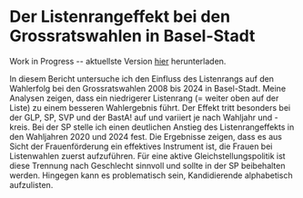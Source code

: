 # Der Listenrangeffekt bei den Grossratswahlen in Basel-Stadt

Work in Progress -- aktuellste Version [hier](https://www.dropbox.com/scl/fi/1qpggskxxumjpiexj2kwm/analysebericht.pdf?rlkey=baxspwclhphpl945nvj5nhmw6&st=zcmkrqta&dl=0) herunterladen.

In diesem Bericht untersuche ich den Einfluss des Listenrangs auf den Wahlerfolg bei den Grossratswahlen 2008 bis 2024 in Basel-Stadt. Meine Analysen zeigen, dass ein niedrigerer Listenrang (= weiter oben auf der Liste) zu einem besseren Wahlergebnis führt. Der Effekt tritt besonders bei der GLP, SP, SVP und der BastA! auf und variiert je nach Wahljahr und -kreis. Bei der SP stelle ich einen deutlichen Anstieg des Listenrangeffekts in den Wahljahren 2020 und 2024 fest. Die Ergebnisse zeigen, dass es aus Sicht der Frauenförderung ein effektives Instrument ist, die Frauen bei Listenwahlen zuerst aufzuführen. Für eine aktive Gleichstellungspolitik ist diese Trennung nach Geschlecht sinnvoll und sollte in der SP beibehalten werden. Hingegen kann es problematisch sein, Kandidierende alphabetisch aufzulisten.
